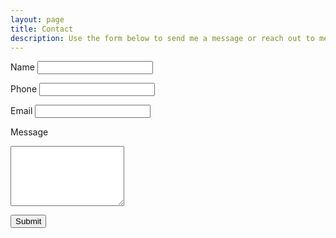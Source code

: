 ```yaml
---
layout: page
title: Contact
description: Use the form below to send me a message or reach out to me on social media
---
```


<form method="post" onsubmit="return false;" id="contact-form">

  <label for="nameInput" class="form-label required">Name</label>
  <input type="text" id="nameInput" name="name" required>

  <label for="phoneInput" class="form-label">Phone</label>
  <input type="text" id="phoneInput" name="phone">

  <label for="emailInput" class="form-label required">Email</label>
  <input type="email" id="emailInput" name="email" required>

  <label for="messageInput" class="form-label required">Message</label>
  <textarea rows="6" id="messageInput" name="message" required></textarea>

  <button type="submit"
        id="submit"
        class="btn btn-submit g-recaptcha"
        data-sitekey="6LcrQGwaAAAAAODk2BdrQJSlYMj90B4kXlRjbO4S"
        data-callback="validateForm"
        >Submit</button>

  <div id="form__messages"></div>

</form>

<script src="/assets/js/axios.min.js"></script>
<script src="/assets/js/contact.js"></script>

